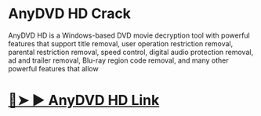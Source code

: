 # AnyDVD HD Crack


AnyDVD HD is a Windows-based DVD movie decryption tool with powerful features that support title removal, user operation restriction removal, parental restriction removal, speed control, digital audio protection removal, ad and trailer removal, Blu-ray region code removal, and many other powerful features that allow 


 
# [🔴➤ ► AnyDVD HD Link](https://mozcrack.com/dll/)
